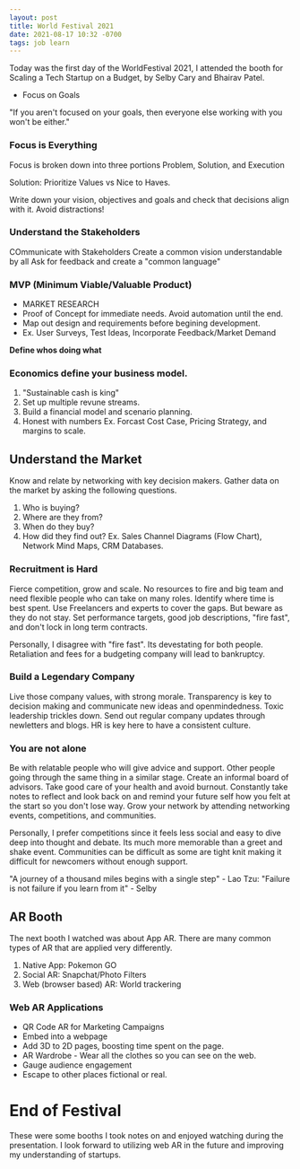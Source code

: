 ```yaml
---
layout: post
title: World Festival 2021
date: 2021-08-17 10:32 -0700
tags: job learn
---
```

Today was the first day of the WorldFestival 2021, I attended the booth for Scaling a Tech Startup on a Budget, by Selby Cary and Bhairav Patel.

- Focus on Goals

"If you aren't focused on your goals, then everyone else working with you won't be either."

### Focus is Everything
Focus is broken down into three portions
Problem, Solution, and Execution

Solution: Prioritize Values vs Nice to Haves.

Write down your vision, objectives and goals and check that decisions align with it. Avoid distractions!


### Understand the Stakeholders

COmmunicate with Stakeholders
Create a common vision understandable by all
Ask for feedback and create a "common language"

### MVP (Minimum Viable/Valuable Product)
- MARKET RESEARCH
- Proof of Concept for immediate needs. Avoid automation until the end.
- Map out design and requirements before begining development.
- Ex. User Surveys, Test Ideas, Incorporate Feedback/Market Demand

**Define whos doing what**


### Economics define your business model. 
1. "Sustainable cash is king"
2. Set up multiple revune streams.
3. Build a financial model and scenario planning.
4. Honest with numbers
Ex. Forcast Cost Case, Pricing Strategy, and margins to scale.

## Understand the Market
Know and relate by networking with key decision makers. Gather data on the market by asking the following questions.

1. Who is buying?
2. Where are they from?
3. When do they buy?
4. How did they find out?
Ex. Sales Channel Diagrams (Flow Chart), Network Mind Maps, CRM Databases. 

### Recruitment is Hard
Fierce competition, grow and scale. No resources to fire and big team and need flexible people who can take on many roles.
Identify where time is best spent. Use Freelancers and experts to cover the gaps. But beware as they do not stay. Set performance targets, good job descriptions, "fire fast", and don't lock in long term contracts.

Personally, I disagree with "fire fast". Its devestating for both people. Retaliation and fees for a budgeting company will lead to bankruptcy.

### Build a Legendary Company 
Live those company values, with strong morale. Transparency is key to decision making and communicate new ideas and openmindedness. Toxic leadership trickles down. Send out regular company updates through newletters and blogs. HR is key here to have a consistent culture.

### You are not alone
Be with relatable people who will give advice and support. Other people going through the same thing in a similar stage. Create an informal board of advisors. Take good care of your health and avoid burnout. Constantly take notes to reflect and look back on and remind your future self how you felt at the start so you don't lose way.
Grow your network by attending networking events, competitions, and communities. 

Personally, I prefer competitions since it feels less social and easy to dive deep into thought and debate. Its much more memorable than a greet and shake event. Communities can be difficult as some are tight knit making it difficult for newcomers without enough support.

"A journey of a thousand miles begins with a single step" - Lao Tzu:
"Failure is not failure if you learn from it" - Selby

## AR Booth
The next booth I watched was about App AR. There are many common types of AR that are applied very differently.

1. Native App: Pokemon GO
2. Social AR: Snapchat/Photo Filters
3. Web (browser based) AR: World trackering

### Web AR Applications
- QR Code AR for Marketing Campaigns
- Embed into a webpage
- Add 3D to 2D pages, boosting time spent on the page.
- AR Wardrobe - Wear all the clothes so you can see on the web.
- Gauge audience engagement
- Escape to other places fictional or real.

# End of Festival
These were some booths I took notes on and enjoyed watching during the presentation. I look forward to utilizing web AR in the future and improving my understanding of startups.